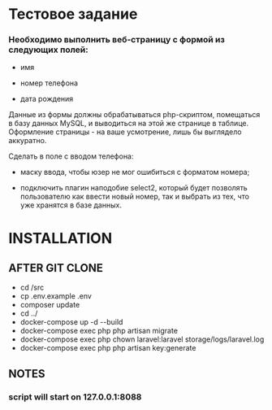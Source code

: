 # Тестовое задание

### Необходимо выполнить веб-страницу с формой из следующих полей:

- имя

- номер телефона

- дата рождения

Данные из формы должны обрабатываться php-скриптом, помещаться в базу данных MySQL, и выводиться на этой же странице в таблице. Оформление страницы - на ваше усмотрение, лишь бы выглядело аккуратно.

Cделать в поле с вводом телефона:

  - маску ввода, чтобы юзер не мог ошибиться с форматом номера;
  
  - подключить плагин наподобие select2, который будет позволять пользователю как ввести новый номер, так и выбрать из тех, что уже хранятся в базе данных.
 
# INSTALLATION

## AFTER GIT CLONE

   - cd /src
   - cp .env.example .env
   - composer update
   - cd ../
   - docker-compose up -d --build
   - docker-compose exec php php artisan migrate
   - docker-compose exec php chown laravel:laravel storage/logs/laravel.log
   - docker-compose exec php php artisan key:generate

## NOTES

  ### script will start on 127.0.0.1:8088

